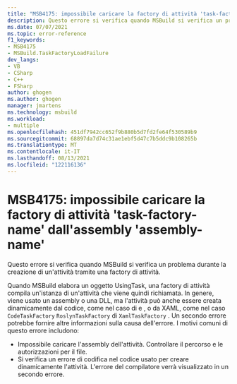```yaml
---
title: "MSB4175: impossibile caricare la factory di attività 'task-factory-name' dall'assembly 'assembly-name'."
description: Questo errore si verifica quando MSBuild si verifica un problema durante la creazione di un'attività tramite una factory di attività.
ms.date: 07/07/2021
ms.topic: error-reference
f1_keywords:
- MSB4175
- MSBuild.TaskFactoryLoadFailure
dev_langs:
- VB
- CSharp
- C++
- FSharp
author: ghogen
ms.author: ghogen
manager: jmartens
ms.technology: msbuild
ms.workload:
- multiple
ms.openlocfilehash: 451df7942cc652f9b880b5d7fd2fe64f530589b9
ms.sourcegitcommit: 68897da7d74c31ae1ebf5d47c7b5ddc9b108265b
ms.translationtype: MT
ms.contentlocale: it-IT
ms.lasthandoff: 08/13/2021
ms.locfileid: "122116136"
---
```

# <a name="msb4175-the-task-factory-task-factory-name-could-not-be-loaded-from-the-assembly-assembly-name"></a>MSB4175: impossibile caricare la factory di attività 'task-factory-name' dall'assembly 'assembly-name'

Questo errore si verifica quando MSBuild si verifica un problema durante la creazione di un'attività tramite una factory di attività.

Quando MSBuild elabora un oggetto UsingTask, una factory di attività compila un'istanza di un'attività che viene quindi richiamata. In genere, viene usato un assembly o una DLL, ma l'attività può anche essere creata dinamicamente dal codice, come nel caso di e , o da XAML, come nel caso `CodeTaskFactory` `RoslynTaskFactory` di `XamlTaskFactory` . Un secondo errore potrebbe fornire altre informazioni sulla causa dell'errore. I motivi comuni di questo errore includono:

- Impossibile caricare l'assembly dell'attività. Controllare il percorso e le autorizzazioni per il file.
- Si verifica un errore di codifica nel codice usato per creare dinamicamente l'attività. L'errore del compilatore verrà visualizzato in un secondo errore.
